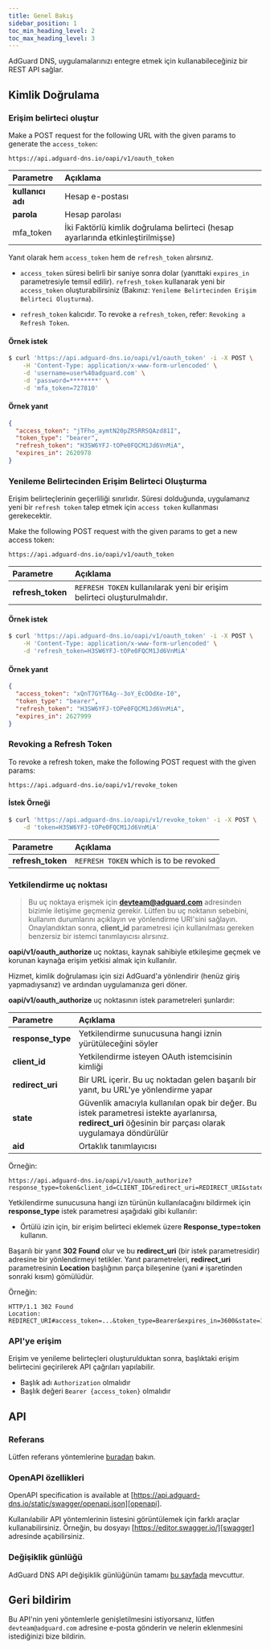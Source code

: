 ```yaml
---
title: Genel Bakış
sidebar_position: 1
toc_min_heading_level: 2
toc_max_heading_level: 3
---
```


<!--
    API info is from here:
    https://api.adguard-dns.io/static/api/API.md
-->

AdGuard DNS, uygulamalarınızı entegre etmek için kullanabileceğiniz bir REST API sağlar.

## Kimlik Doğrulama

### Erişim belirteci oluştur

Make a POST request for the following URL with the given params to generate the `access_token`:

`https://api.adguard-dns.io/oapi/v1/oauth_token`

| Parametre         | Açıklama                                                                       |
|:----------------- |:------------------------------------------------------------------------------ |
| **kullanıcı adı** | Hesap e-postası                                                                |
| **parola**        | Hesap parolası                                                                 |
| mfa_token         | İki Faktörlü kimlik doğrulama belirteci (hesap ayarlarında etkinleştirilmişse) |

Yanıt olarak hem `access_token` hem de `refresh_token` alırsınız.

- `access_token` süresi belirli bir saniye sonra dolar (yanıttaki `expires_in` parametresiyle temsil edilir). `refresh_token` kullanarak yeni bir `access_token` oluşturabilirsiniz (Bakınız: `Yenileme Belirtecinden Erişim Belirteci Oluşturma`).

- `refresh_token` kalıcıdır. To revoke a `refresh_token`, refer: `Revoking a Refresh Token`.

#### Örnek istek

```bash
$ curl 'https://api.adguard-dns.io/oapi/v1/oauth_token' -i -X POST \
    -H 'Content-Type: application/x-www-form-urlencoded' \
    -d 'username=user%40adguard.com' \
    -d 'password=********' \
    -d 'mfa_token=727810'
```

#### Örnek yanıt

```json
{
  "access_token": "jTFho_aymtN20pZR5RRSQAzd81I",
  "token_type": "bearer",
  "refresh_token": "H3SW6YFJ-tOPe0FQCM1Jd6VnMiA",
  "expires_in": 2620978
}
```

### Yenileme Belirtecinden Erişim Belirteci Oluşturma

Erişim belirteçlerinin geçerliliği sınırlıdır. Süresi dolduğunda, uygulamanız yeni bir `refresh token` talep etmek için `access token` kullanması gerekecektir.

Make the following POST request with the given params to get a new access token:

`https://api.adguard-dns.io/oapi/v1/oauth_token`

| Parametre         | Açıklama                                                                 |
|:----------------- |:------------------------------------------------------------------------ |
| **refresh_token** | `REFRESH TOKEN` kullanılarak yeni bir erişim belirteci oluşturulmalıdır. |

#### Örnek istek

```bash
$ curl 'https://api.adguard-dns.io/oapi/v1/oauth_token' -i -X POST \
    -H 'Content-Type: application/x-www-form-urlencoded' \
    -d 'refresh_token=H3SW6YFJ-tOPe0FQCM1Jd6VnMiA'
```

#### Örnek yanıt

```json
{
  "access_token": "xQnT7GYT6Ag--3oY_EcOOdXe-I0",
  "token_type": "bearer",
  "refresh_token": "H3SW6YFJ-tOPe0FQCM1Jd6VnMiA",
  "expires_in": 2627999
}
```

### Revoking a Refresh Token

To revoke a refresh token, make the following POST request with the given params:

`https://api.adguard-dns.io/oapi/v1/revoke_token`

#### İstek Örneği

```bash
$ curl 'https://api.adguard-dns.io/oapi/v1/revoke_token' -i -X POST \
    -d 'token=H3SW6YFJ-tOPe0FQCM1Jd6VnMiA'
```

| Parametre         | Açıklama                               |
|:----------------- |:-------------------------------------- |
| **refresh_token** | `REFRESH TOKEN` which is to be revoked |

### Yetkilendirme uç noktası

> Bu uç noktaya erişmek için **devteam@adguard.com** adresinden bizimle iletişime geçmeniz gerekir. Lütfen bu uç noktanın sebebini, kullanım durumlarını açıklayın ve yönlendirme URI'sini sağlayın. Onaylandıktan sonra, **client_id** parametresi için kullanılması gereken benzersiz bir i̇stemci tanımlayıcısı alırsınız.

**oapi/v1/oauth_authorize** uç noktası, kaynak sahibiyle etkileşime geçmek ve korunan kaynağa erişim yetkisi almak için kullanılır.

Hizmet, kimlik doğrulaması için sizi AdGuard'a yönlendirir (henüz giriş yapmadıysanız) ve ardından uygulamanıza geri döner.

**oapi/v1/oauth_authorize** uç noktasının istek parametreleri şunlardır:

| Parametre         | Açıklama                                                                                                                                                  |
|:----------------- |:--------------------------------------------------------------------------------------------------------------------------------------------------------- |
| **response_type** | Yetkilendirme sunucusuna hangi iznin yürütüleceğini söyler                                                                                                |
| **client_id**     | Yetkilendirme isteyen OAuth istemcisinin kimliği                                                                                                          |
| **redirect_uri**  | Bir URL içerir. Bu uç noktadan gelen başarılı bir yanıt, bu URL'ye yönlendirme yapar                                                                      |
| **state**         | Güvenlik amacıyla kullanılan opak bir değer. Bu istek parametresi istekte ayarlanırsa, **redirect_uri** öğesinin bir parçası olarak uygulamaya döndürülür |
| **aid**           | Ortaklık tanımlayıcısı                                                                                                                                    |

Örneğin:

```http request
https://api.adguard-dns.io/oapi/v1/oauth_authorize?response_type=token&client_id=CLIENT_ID&redirect_uri=REDIRECT_URI&state=1jbmuc0m9WTr1T6dOO82
```

Yetkilendirme sunucusuna hangi izn türünün kullanılacağını bildirmek için **response_type** istek parametresi aşağıdaki gibi kullanılır:

- Örtülü izin için, bir erişim belirteci eklemek üzere **Response_type=token** kullanın.

Başarılı bir yanıt **302 Found** olur ve bu **redirect_uri** (bir istek parametresidir) adresine bir yönlendirmeyi tetikler. Yanıt parametreleri, **redirect_uri** parametresinin **Location** başlığının parça bileşenine (yani `#` işaretinden sonraki kısım) gömülüdür.

Örneğin:

```http request
HTTP/1.1 302 Found
Location: REDIRECT_URI#access_token=...&token_type=Bearer&expires_in=3600&state=1jbmuc0m9WTr1T6dOO82
```

### API'ye erişim

Erişim ve yenileme belirteçleri oluşturulduktan sonra, başlıktaki erişim belirtecini geçirilerek API çağrıları yapılabilir.

- Başlık adı `Authorization` olmalıdır
- Başlık değeri `Bearer {access_token}` olmalıdır

## API

### Referans

Lütfen referans yöntemlerine [buradan](reference.md) bakın.

### OpenAPI özellikleri

OpenAPI specification is available at [https://api.adguard-dns.io/static/swagger/openapi.json][openapi].

Kullanılabilir API yöntemlerinin listesini görüntülemek için farklı araçlar kullanabilirsiniz. Örneğin, bu dosyayı [https://editor.swagger.io/][swagger] adresinde açabilirsiniz.

### Değişiklik günlüğü

AdGuard DNS API değişiklik günlüğünün tamamı [bu sayfada](private-dns/api/changelog.md) mevcuttur.

## Geri bildirim

Bu API'nin yeni yöntemlerle genişletilmesini istiyorsanız, lütfen `devteam@adguard.com` adresine e-posta gönderin ve nelerin eklenmesini istediğinizi bize bildirin.

[openapi]: https://api.adguard-dns.io/static/swagger/openapi.json
[swagger]: https://editor.swagger.io/
